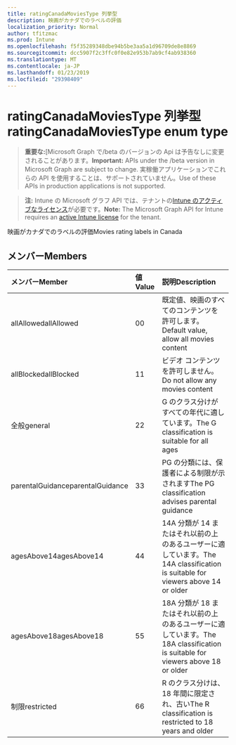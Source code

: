 ```yaml
---
title: ratingCanadaMoviesType 列挙型
description: 映画がカナダでのラベルの評価
localization_priority: Normal
author: tfitzmac
ms.prod: Intune
ms.openlocfilehash: f5f35289348dbe94b5be3aa5a1d96709de8e8869
ms.sourcegitcommit: dcc5907f2c3ffc0f0e82e953b7ab9cf4ab938360
ms.translationtype: MT
ms.contentlocale: ja-JP
ms.lasthandoff: 01/23/2019
ms.locfileid: "29398409"
---
```

# <a name="ratingcanadamoviestype-enum-type"></a><span data-ttu-id="d1702-103">ratingCanadaMoviesType 列挙型</span><span class="sxs-lookup"><span data-stu-id="d1702-103">ratingCanadaMoviesType enum type</span></span>

> <span data-ttu-id="d1702-104">**重要な:**[Microsoft Graph で/beta のバージョンの Api は予告なしに変更されることがあります。</span><span class="sxs-lookup"><span data-stu-id="d1702-104">**Important:** APIs under the /beta version in Microsoft Graph are subject to change.</span></span> <span data-ttu-id="d1702-105">実稼働アプリケーションでこれらの API を使用することは、サポートされていません。</span><span class="sxs-lookup"><span data-stu-id="d1702-105">Use of these APIs in production applications is not supported.</span></span>

> <span data-ttu-id="d1702-106">**注:** Intune の Microsoft グラフ API では、テナントの[Intune のアクティブなライセンス](https://go.microsoft.com/fwlink/?linkid=839381)が必要です。</span><span class="sxs-lookup"><span data-stu-id="d1702-106">**Note:** The Microsoft Graph API for Intune requires an [active Intune license](https://go.microsoft.com/fwlink/?linkid=839381) for the tenant.</span></span>

<span data-ttu-id="d1702-107">映画がカナダでのラベルの評価</span><span class="sxs-lookup"><span data-stu-id="d1702-107">Movies rating labels in Canada</span></span>

## <a name="members"></a><span data-ttu-id="d1702-108">メンバー</span><span class="sxs-lookup"><span data-stu-id="d1702-108">Members</span></span>
|<span data-ttu-id="d1702-109">メンバー</span><span class="sxs-lookup"><span data-stu-id="d1702-109">Member</span></span>|<span data-ttu-id="d1702-110">値</span><span class="sxs-lookup"><span data-stu-id="d1702-110">Value</span></span>|<span data-ttu-id="d1702-111">説明</span><span class="sxs-lookup"><span data-stu-id="d1702-111">Description</span></span>|
|:---|:---|:---|
|<span data-ttu-id="d1702-112">allAllowed</span><span class="sxs-lookup"><span data-stu-id="d1702-112">allAllowed</span></span>|<span data-ttu-id="d1702-113">0</span><span class="sxs-lookup"><span data-stu-id="d1702-113">0</span></span>|<span data-ttu-id="d1702-114">既定値、映画のすべてのコンテンツを許可します。</span><span class="sxs-lookup"><span data-stu-id="d1702-114">Default value, allow all movies content</span></span>|
|<span data-ttu-id="d1702-115">allBlocked</span><span class="sxs-lookup"><span data-stu-id="d1702-115">allBlocked</span></span>|<span data-ttu-id="d1702-116">1</span><span class="sxs-lookup"><span data-stu-id="d1702-116">1</span></span>|<span data-ttu-id="d1702-117">ビデオ コンテンツを許可しません。</span><span class="sxs-lookup"><span data-stu-id="d1702-117">Do not allow any movies content</span></span>|
|<span data-ttu-id="d1702-118">全般</span><span class="sxs-lookup"><span data-stu-id="d1702-118">general</span></span>|<span data-ttu-id="d1702-119">2</span><span class="sxs-lookup"><span data-stu-id="d1702-119">2</span></span>|<span data-ttu-id="d1702-120">G のクラス分けがすべての年代に適しています。</span><span class="sxs-lookup"><span data-stu-id="d1702-120">The G classification is suitable for all ages</span></span>|
|<span data-ttu-id="d1702-121">parentalGuidance</span><span class="sxs-lookup"><span data-stu-id="d1702-121">parentalGuidance</span></span>|<span data-ttu-id="d1702-122">3</span><span class="sxs-lookup"><span data-stu-id="d1702-122">3</span></span>|<span data-ttu-id="d1702-123">PG の分類には、保護者による制限が示されます</span><span class="sxs-lookup"><span data-stu-id="d1702-123">The PG classification advises parental guidance</span></span>|
|<span data-ttu-id="d1702-124">agesAbove14</span><span class="sxs-lookup"><span data-stu-id="d1702-124">agesAbove14</span></span>|<span data-ttu-id="d1702-125">4</span><span class="sxs-lookup"><span data-stu-id="d1702-125">4</span></span>|<span data-ttu-id="d1702-126">14A 分類が 14 またはそれ以前の上のあるユーザーに適しています。</span><span class="sxs-lookup"><span data-stu-id="d1702-126">The 14A classification is suitable for viewers above 14 or older</span></span>|
|<span data-ttu-id="d1702-127">agesAbove18</span><span class="sxs-lookup"><span data-stu-id="d1702-127">agesAbove18</span></span>|<span data-ttu-id="d1702-128">5</span><span class="sxs-lookup"><span data-stu-id="d1702-128">5</span></span>|<span data-ttu-id="d1702-129">18A 分類が 18 またはそれ以前の上のあるユーザーに適しています。</span><span class="sxs-lookup"><span data-stu-id="d1702-129">The 18A classification is suitable for viewers above 18 or older</span></span>|
|<span data-ttu-id="d1702-130">制限</span><span class="sxs-lookup"><span data-stu-id="d1702-130">restricted</span></span>|<span data-ttu-id="d1702-131">6</span><span class="sxs-lookup"><span data-stu-id="d1702-131">6</span></span>|<span data-ttu-id="d1702-132">R のクラス分けは、18 年間に限定され、古い</span><span class="sxs-lookup"><span data-stu-id="d1702-132">The R classification is restricted to 18 years and older</span></span>|




